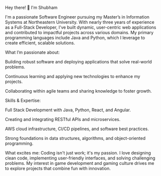 Hey there! 👋 I'm Shubham

I'm a passionate Software Engineer pursuing my Master’s in Information Systems at Northeastern University. With nearly three years of experience as a Full-Stack Developer, I've built dynamic, user-centric web applications and contributed to impactful projects across various domains. My primary programming languages include Java and Python, which I leverage to create efficient, scalable solutions.

What I’m passionate about:

Building robust software and deploying applications that solve real-world problems.

Continuous learning and applying new technologies to enhance my projects.

Collaborating within agile teams and sharing knowledge to foster growth.

Skills & Expertise:

Full Stack Development with Java, Python, React, and Angular.

Creating and integrating RESTful APIs and microservices.

AWS cloud infrastructure, CI/CD pipelines, and software best practices.

Strong foundations in data structures, algorithms, and object-oriented programming.

What excites me: Coding isn't just work; it's my passion. I love designing clean code, implementing user-friendly interfaces, and solving challenging problems. My interest in game development and gaming culture drives me to explore projects that combine fun with innovation.
